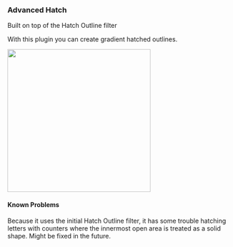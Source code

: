 ### Advanced Hatch

Built on top of the Hatch Outline filter

With this plugin you can create gradient hatched outlines.

<img src="https://raw.githubusercontent.com/tcarisland/AdvancedHatch/main/AdvancedHatch.png" width="320" />

#### Known Problems

Because it uses the initial Hatch Outline filter, it has some trouble hatching letters with counters where the innermost open area is treated as a solid shape.
Might be fixed in the future.
